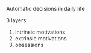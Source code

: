 Automatic decisions in daily life

3 layers:
1. intrinsic motivations
2. extrinsic motivations
3. obsessions